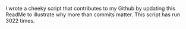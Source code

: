 I wrote a cheeky script that contributes to my Github by updating this ReadMe to illustrate why more than commits matter. This script has run 3022 times.